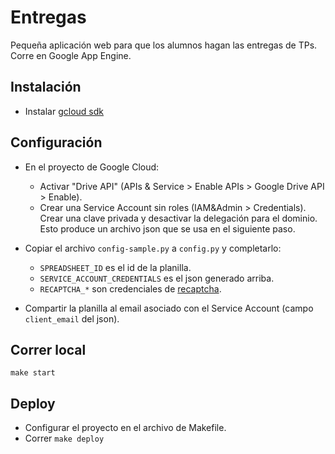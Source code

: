 # Entregas

Pequeña aplicación web para que los alumnos hagan las entregas de TPs.
Corre en Google App Engine.

## Instalación

* Instalar [gcloud sdk](https://cloud.google.com/appengine/docs/standard/python/download)

## Configuración

* En el proyecto de Google Cloud:
    * Activar "Drive API" (APIs & Service > Enable APIs > Google Drive API > Enable).
    * Crear una Service Account sin roles (IAM&Admin > Credentials). Crear 
    una clave privada y desactivar la delegación para el dominio.
    Esto produce un archivo json que se usa en el siguiente paso.

* Copiar el archivo `config-sample.py` a `config.py` y completarlo:
    * `SPREADSHEET_ID` es el id de la planilla.
    * `SERVICE_ACCOUNT_CREDENTIALS` es el json generado arriba.
    * `RECAPTCHA_*` son credenciales de [recaptcha](https://www.google.com/recaptcha/admin).

* Compartir la planilla al email asociado con el Service Account (campo
  `client_email` del json).

## Correr local

`make start`

## Deploy

- Configurar el proyecto en el archivo de Makefile.
- Correr `make deploy`
